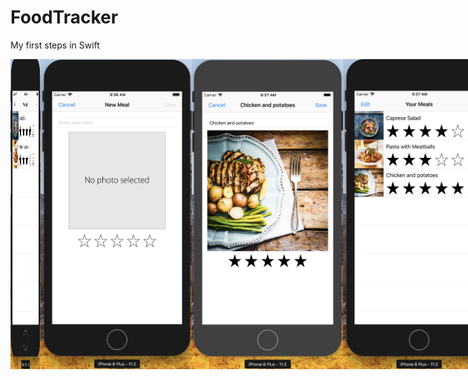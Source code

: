 # FoodTracker
My first steps in Swift


<div style="display: flex; justify-content: space-around;">
  <img src="https://github.com/iosypenk/FoodTracker/blob/master/screenshots/1.png" width="48" />
  <img src="https://github.com/iosypenk/FoodTracker/blob/master/screenshots/2.png" width="48%" />
  <br/>
  <img src="https://github.com/iosypenk/FoodTracker/blob/master/screenshots/3.png" width="48%" />
  <img src="https://github.com/iosypenk/FoodTracker/blob/master/screenshots/4.png" width="48%" />
</div>
